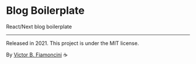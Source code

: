 # Blog Boilerplate

React/Next blog boilerplate

----------
Released in 2021. This project is under the MIT license.

By [Victor B. Fiamoncini](https://github.com/Victor-Fiamoncini) ☕️
